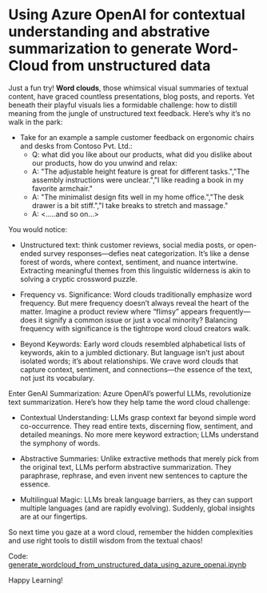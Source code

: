 # Using Azure OpenAI for contextual understanding and abstrative summarization to generate Word-Cloud from unstructured data 

Just a fun try! **Word clouds**, those whimsical visual summaries of textual content, have graced countless presentations, blog posts, and reports. Yet beneath their playful visuals lies a formidable challenge: how to distill meaning from the jungle of unstructured text feedback. Here’s why it’s no walk in the park:

- Take for an example a sample customer feedback on ergonomic chairs and desks from Contoso Pvt. Ltd.:
    - Q: what did you like about our products, what did you dislike about our products, how do you unwind and relax:
    - A: "The adjustable height feature is great for different tasks.","The assembly instructions were unclear.","I like reading a book in my favorite armchair."
    - A: "The minimalist design fits well in my home office.","The desk drawer is a bit stiff.","I take breaks to stretch and massage."
    - A: <.....and so on...>

You would notice:

- Unstructured text: think customer reviews, social media posts, or open-ended survey responses—defies neat categorization. It’s like a dense forest of words, where context, sentiment, and nuance intertwine. Extracting meaningful themes from this linguistic wilderness is akin to solving a cryptic crossword puzzle.

- Frequency vs. Significance: Word clouds traditionally emphasize word frequency. But mere frequency doesn’t always reveal the heart of the matter. Imagine a product review where “flimsy” appears frequently—does it signify a common issue or just a vocal minority? Balancing frequency with significance is the tightrope word cloud creators walk.

- Beyond Keywords: Early word clouds resembled alphabetical lists of keywords, akin to a jumbled dictionary. But language isn’t just about isolated words; it’s about relationships. We crave word clouds that capture context, sentiment, and connections—the essence of the text, not just its vocabulary.

Enter GenAI Summarization: Azure OpenAI’s powerful LLMs, revolutionize text summarization. Here’s how they help tame the word cloud challenge:

- Contextual Understanding: LLMs grasp context far beyond simple word co-occurrence. They read entire texts, discerning flow, sentiment, and detailed meanings. No more mere keyword extraction; LLMs understand the symphony of words.
- Abstractive Summaries: Unlike extractive methods that merely pick from the original text, LLMs perform abstractive summarization. They paraphrase, rephrase, and even invent new sentences to capture the essence. 

- Multilingual Magic: LLMs break language barriers, as they can support multiple languages (and are rapidly evolving). Suddenly, global insights are at our fingertips.

So next time you gaze at a word cloud, remember the hidden complexities and use right tools to distill wisdom from the textual chaos!

Code: [generate_wordcloud_from_unstructured_data_using_azure_openai.ipynb](https://github.com/gyanisinha/allthingsdata/blob/e417984da352be8d7869d816bb1037caba55fba7/GenAI-samples/wordcloud-openai/generate_wordcloud_from_unstructured_data_using_azure_openai.ipynb)

Happy Learning!
